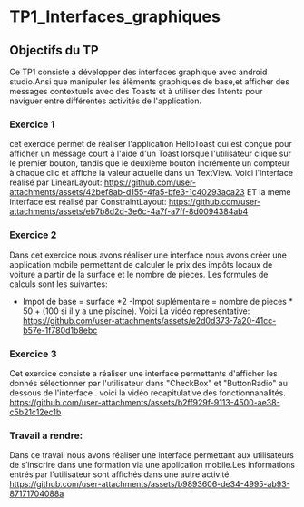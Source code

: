 # TP1_Interfaces_graphiques
## Objectifs du TP
Ce TP1 consiste a développer des interfaces graphique avec android studio.Ansi que manipuler les élèments graphiques de base,et afficher des messages contextuels avec des Toasts et à utiliser des Intents pour naviguer entre différentes activités de l'application.
### Exercice 1
cet exercice permet de réaliser l'application HelloToast  qui est conçue pour afficher un message court à l'aide d'un Toast lorsque l'utilisateur clique sur le premier bouton, tandis que le deuxième bouton incrémente un compteur à chaque clic et affiche la valeur actuelle dans un TextView.
Voici l'interface réalisé par LinearLayout:
https://github.com/user-attachments/assets/42bef8ab-d155-4fa5-bfe3-1c40293aca23
ET la meme interface est réalisé par ConstraintLayout:
https://github.com/user-attachments/assets/eb7b8d2d-3e6c-4a7f-a7ff-8d0094384ab4

### Exercice 2
Dans cet exercice nous avons réaliser une interface nous avons créer une application mobile permettant de calculer le prix des impôts locaux de voiture a partir de la surface et le nombre de pieces.
Les formules de calculs sont les suivantes:
-	Impot de base = surface *2
-Impot suplémentaire = nombre de pieces * 50 + (100 si il y a une piscine).
Voici La vidéo representative:
https://github.com/user-attachments/assets/e2d0d373-7a20-41cc-b57e-1f780d1b8ebc

### Exercice 3
Cet exercice consiste a réaliser une interface permettants d'afficher les donnés sélectionner par l'utilisateur dans "CheckBox" et "ButtonRadio" au dessous de l'interface .
voici la vidéo recapitulative des fonctionnanalités.
https://github.com/user-attachments/assets/b2ff929f-9113-4500-ae38-c5b21c12ec1b

### Travail a rendre:
Dans ce travail nous avons réaliser une interface permettant aux utilisateurs de s’inscrire dans une formation via une application mobile.Les informations entrés par l'utilisateur sont affichés dans une autre activité.
https://github.com/user-attachments/assets/b9893606-de34-4995-ab93-87171704088a













 
